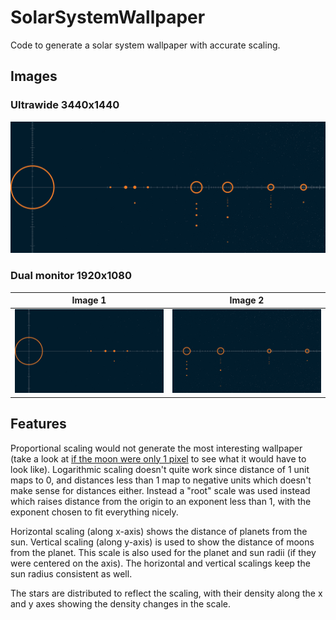 # SolarSystemWallpaper
Code to generate a solar system wallpaper with accurate scaling.

## Images
### Ultrawide 3440x1440

![ultrawide wallpaper](https://github.com/zainhussaini/SolarSystemWallpaper/blob/main/wallpaper.png?raw=true)

### Dual monitor 1920x1080

Image 1| Image 2
:-------------------------:|:-------------------------:
![dual monitor 1](https://github.com/zainhussaini/SolarSystemWallpaper/blob/main/wallpaper0.png?raw=true)| ![dual monitor 2](https://github.com/zainhussaini/SolarSystemWallpaper/blob/main/wallpaper1.png?raw=true)

## Features
Proportional scaling would not generate the most interesting wallpaper (take a look at [if the moon were only 1 pixel](https://joshworth.com/dev/pixelspace/pixelspace_solarsystem.html) to see what it would have to look like). Logarithmic scaling doesn't quite work since distance of 1 unit maps to 0, and distances less than 1 map to negative units which doesn't make sense for distances either. Instead a "root" scale was used instead which raises distance from the origin to an exponent less than 1, with the exponent chosen to fit everything nicely.

Horizontal scaling (along x-axis) shows the distance of planets from the sun. Vertical scaling (along y-axis) is used to show the distance of moons from the planet. This scale is also used for the planet and sun radii (if they were centered on the axis). The horizontal and vertical scalings keep the sun radius consistent as well.

The stars are distributed to reflect the scaling, with their density along the x and y axes showing the density changes in the scale.

